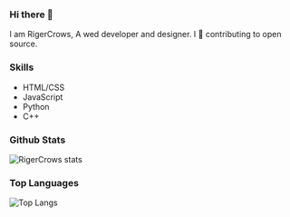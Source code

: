 ### Hi there 👋

I am RigerCrows, A wed developer and designer. I 🤍 contributing to open source.

### Skills

- HTML/CSS
- JavaScript
- Python
- C++

### Github Stats

![RigerCrows stats](https://github-readme-stats.vercel.app/api?username=rigercrows&count_private=true&show_icons=true&theme=radical)

### Top Languages

![Top Langs](https://github-readme-stats.vercel.app/api/top-langs/?username=rigercrows&show_icons=true&theme=radical)

